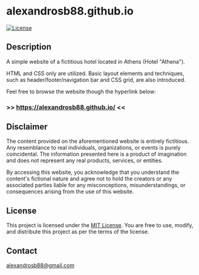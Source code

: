 # alexandrosb88.github.io

[![License](https://img.shields.io/badge/license-MIT-blue.svg)](LICENSE.md)


## Description

A simple website of a fictitious hotel located in Athens (Hotel "Athena"). 

HTML and CSS only are utilized. Basic layout elements and techniques, such as header/footer/navigation bar and CSS grid, are also introduced. 

Feel free to browse the website though the hyperlink below:

### >> https://alexandrosb88.github.io/ <<


## Disclaimer

The content provided on the aforementioned website is entirely fictitious. Any resemblance to real individuals, organizations, or events is purely coincidental. The information presented here is a product of imagination and does not represent any real products, services, or entities.

By accessing this website, you acknowledge that you understand the content's fictional nature and agree not to hold the creators or any associated parties liable for any misconceptions, misunderstandings, or consequences arising from the use of this website.

## License

This project is licensed under the [MIT License](LICENSE). You are free to use, modify, and distribute this project as per the terms of the license.


## Contact

alexandrosb88@gmail.com





